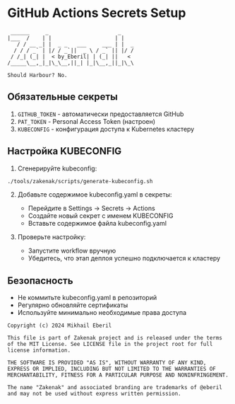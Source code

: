 # GitHub Actions Secrets Setup

```ascii
 ______     _                      _    
|___  /    | |                    | |   
   / / __ _| |  _ _   ___     ___ | |  _
  / / / _` | |/ / _`||  _ \ / _` || |/ /
 / /_| (_| |  < by_Eberil| | (_| ||   < 
/_____\__,_|_|\_\__,||_| |_|\__,_||_|\_\

Should Harbour?	No.
```
## Обязательные секреты
1. `GITHUB_TOKEN` - автоматически предоставляется GitHub
2. `PAT_TOKEN` - Personal Access Token (настроен)
3. `KUBECONFIG` - конфигурация доступа к Kubernetes кластеру

## Настройка KUBECONFIG
1. Сгенерируйте kubeconfig:
```bash
./tools/zakenak/scripts/generate-kubeconfig.sh
```

2. Добавьте содержимое kubeconfig.yaml в секреты:
   - Перейдите в Settings -> Secrets -> Actions
   - Создайте новый секрет с именем KUBECONFIG
   - Вставьте содержимое файла kubeconfig.yaml

3. Проверьте настройку:
   - Запустите workflow вручную
   - Убедитесь, что этап деплоя успешно подключается к кластеру

## Безопасность
- Не коммитьте kubeconfig.yaml в репозиторий
- Регулярно обновляйте сертификаты
- Используйте минимально необходимые права доступа

```plain text
Copyright (c) 2024 Mikhail Eberil

This file is part of Zakenak project and is released under the terms of the MIT License. See LICENSE file in the project root for full license information.

THE SOFTWARE IS PROVIDED "AS IS", WITHOUT WARRANTY OF ANY KIND, EXPRESS OR IMPLIED, INCLUDING BUT NOT LIMITED TO THE WARRANTIES OF MERCHANTABILITY, FITNESS FOR A PARTICULAR PURPOSE AND NONINFRINGEMENT.

The name "Zakenak" and associated branding are trademarks of @eberil and may not be used without express written permission.
```